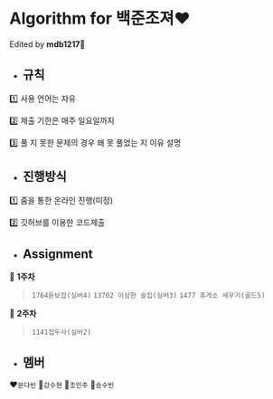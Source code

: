 # Algorithm for 백준조져:heart:

Edited by **mdb1217**:seedling:

- ## 규칙 

:one: 사용 언어는 자유

:two: 제출 기한은 매주 일요일까지

:three: 풀 지 못한 문제의 경우 왜 못 풀었는 지 이유 설명



- ## 진행방식

:one: 줌을 통한 온라인 진행(미정)

:two: 깃허브를 이용한 코드제출



- ## Assignment

:green_apple: **1주차**

> `1764듣보잡(실버4)` `13702 이상한 술집(실버3)` `1477 휴게소 세우기(골드5)`

:green_apple: **2주차**
> `1141접두사(실버2)`

- ## 멤버

:heart:`문다빈`  :blue_heart:`강수현`  :green_heart:`조민주`  :purple_heart:`송수빈`
